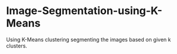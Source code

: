 # Image-Segmentation-using-K-Means
Using K-Means clustering segmenting the images based on given k clusters.
